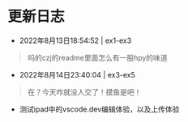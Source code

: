 # 更新日志
* 2022年8月13日18:54:52 | ex1-ex3
>   吗的czj的readme里面怎么有一股hpy的味道
* 2022年8月14日23:40:04 | ex3-ex5
>   在？今天咋就没人交了！摸鱼是吧！
* 测试ipad中的vscode.dev编辑体验，以及上传体验